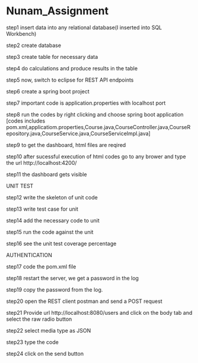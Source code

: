 # Nunam_Assignment

step1
insert data into any relational database(I inserted into SQL Workbench)

step2
create database

step3
create table for necessary data

step4
do calculations and produce results in the table

step5
now, switch to eclipse for REST API endpoints

step6
create a spring boot project

step7
important code is application.properties with localhost port

step8
run the codes by right clicking and choose spring boot application
[codes includes pom.xml,applicatiom.properties,Course.java,CourseController.java,CourseRepository.java,CourseService.java,CourseServiceImpl.java]

step9
to get the dashboard, html files are reqired

step10
after sucessful execution of html codes go to any brower and type the url
http://localhost:4200/

step11
the dashboard gets visible

UNIT TEST

step12
write the skeleton of unit code

step13
write test case for unit

step14
add the necessary code to unit

step15
run the code against the unit

step16
see the unit test coverage percentage

AUTHENTICATION

step17
code the pom.xml file

step18
restart the server, we get a password in the log

step19
copy the password from the log.

step20
 open the REST client postman and send a POST request

step21
Provide url http://localhost:8080/users and click on the body tab and select the raw radio button

step22
select media type as JSON

step23
type the code

step24
click on the send button
